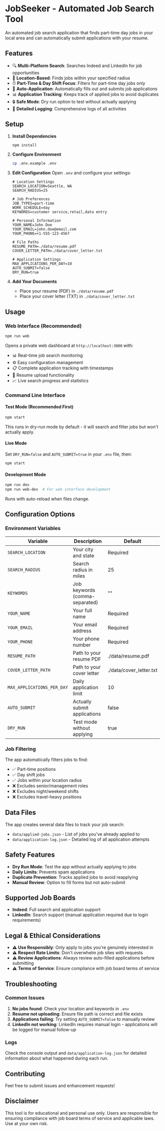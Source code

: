 # JobSeeker - Automated Job Search Tool

An automated job search application that finds part-time day jobs in your local area and can automatically submit applications with your resume.

## Features

- 🔍 **Multi-Platform Search**: Searches Indeed and LinkedIn for job opportunities
- 📍 **Location-Based**: Finds jobs within your specified radius
- ⏰ **Part-Time & Day Shift Focus**: Filters for part-time day jobs only
- 🤖 **Auto-Application**: Automatically fills out and submits job applications
- 📊 **Application Tracking**: Keeps track of applied jobs to avoid duplicates
- 🔒 **Safe Mode**: Dry run option to test without actually applying
- 📝 **Detailed Logging**: Comprehensive logs of all activities

## Setup

1. **Install Dependencies**
   ```bash
   npm install
   ```

2. **Configure Environment**
   ```bash
   cp .env.example .env
   ```

3. **Edit Configuration**
   Open `.env` and configure your settings:
   ```env
   # Location Settings
   SEARCH_LOCATION=Seattle, WA
   SEARCH_RADIUS=25

   # Job Preferences
   JOB_TYPES=part-time
   WORK_SCHEDULE=day
   KEYWORDS=customer service,retail,data entry

   # Personal Information
   YOUR_NAME=John Doe
   YOUR_EMAIL=john.doe@email.com
   YOUR_PHONE=+1-555-123-4567

   # File Paths
   RESUME_PATH=./data/resume.pdf
   COVER_LETTER_PATH=./data/cover_letter.txt

   # Application Settings
   MAX_APPLICATIONS_PER_DAY=10
   AUTO_SUBMIT=false
   DRY_RUN=true
   ```

4. **Add Your Documents**
   - Place your resume (PDF) in `./data/resume.pdf`
   - Place your cover letter (TXT) in `./data/cover_letter.txt`

## Usage

### Web Interface (Recommended)
```bash
npm run web
```
Opens a private web dashboard at `http://localhost:3000` with:
- 📊 Real-time job search monitoring
- ⚙️ Easy configuration management
- 📋 Complete application tracking with timestamps
- 📁 Resume upload functionality
- 📈 Live search progress and statistics

### Command Line Interface

#### Test Mode (Recommended First)
```bash
npm start
```
This runs in dry-run mode by default - it will search and filter jobs but won't actually apply.

#### Live Mode
Set `DRY_RUN=false` and `AUTO_SUBMIT=true` in your `.env` file, then:
```bash
npm start
```

#### Development Mode
```bash
npm run dev
npm run web-dev  # For web interface development
```
Runs with auto-reload when files change.

## Configuration Options

### Environment Variables

| Variable | Description | Default |
|----------|-------------|---------|
| `SEARCH_LOCATION` | Your city and state | Required |
| `SEARCH_RADIUS` | Search radius in miles | 25 |
| `KEYWORDS` | Job keywords (comma-separated) | "" |
| `YOUR_NAME` | Your full name | Required |
| `YOUR_EMAIL` | Your email address | Required |
| `YOUR_PHONE` | Your phone number | Required |
| `RESUME_PATH` | Path to your resume PDF | ./data/resume.pdf |
| `COVER_LETTER_PATH` | Path to your cover letter | ./data/cover_letter.txt |
| `MAX_APPLICATIONS_PER_DAY` | Daily application limit | 10 |
| `AUTO_SUBMIT` | Actually submit applications | false |
| `DRY_RUN` | Test mode without applying | true |

### Job Filtering

The app automatically filters jobs to find:
- ✅ Part-time positions
- ✅ Day shift jobs
- ✅ Jobs within your location radius
- ❌ Excludes senior/management roles
- ❌ Excludes night/weekend shifts
- ❌ Excludes travel-heavy positions

## Data Files

The app creates several data files to track your job search:

- `data/applied-jobs.json` - List of jobs you've already applied to
- `data/application-log.json` - Detailed log of all application attempts

## Safety Features

- **Dry Run Mode**: Test the app without actually applying to jobs
- **Daily Limits**: Prevents spam applications
- **Duplicate Prevention**: Tracks applied jobs to avoid reapplying
- **Manual Review**: Option to fill forms but not auto-submit

## Supported Job Boards

- **Indeed**: Full search and application support
- **LinkedIn**: Search support (manual application required due to login requirements)

## Legal & Ethical Considerations

- ⚠️ **Use Responsibly**: Only apply to jobs you're genuinely interested in
- ⚠️ **Respect Rate Limits**: Don't overwhelm job sites with requests
- ⚠️ **Review Applications**: Always review auto-filled applications before submitting
- ⚠️ **Terms of Service**: Ensure compliance with job board terms of service

## Troubleshooting

### Common Issues

1. **No jobs found**: Check your location and keywords in `.env`
2. **Resume not uploading**: Ensure file path is correct and file exists
3. **Applications failing**: Try setting `AUTO_SUBMIT=false` to manually review
4. **LinkedIn not working**: LinkedIn requires manual login - applications will be logged for manual follow-up

### Logs

Check the console output and `data/application-log.json` for detailed information about what happened during each run.

## Contributing

Feel free to submit issues and enhancement requests!

## Disclaimer

This tool is for educational and personal use only. Users are responsible for ensuring compliance with job board terms of service and applicable laws. Use at your own risk.